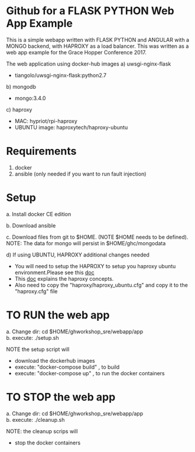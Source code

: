 # Github for a FLASK PYTHON Web App Example
This is a simple webapp written with FLASK PYTHON and ANGULAR with a MONGO backend, with HAPROXY as a load balancer.
This was written as a web app example for the Grace Hopper Conference 2017.

The web application using docker-hub images
a) uwsgi-nginx-flask
- tiangolo/uwsgi-nginx-flask:python2.7

b) mongodb
- mongo:3.4.0

c) haproxy
- MAC: hypriot/rpi-haproxy
- UBUNTU image: haproxytech/haproxy-ubuntu 
    
# Requirements
1. docker
2. ansible (only needed if you want to run fault injection)

# Setup </br>
a. Install docker CE edition

b. Download ansible

c. Download files from git to $HOME.  (NOTE $HOME needs to be defined).</br>
NOTE: The data for mongo will persist in $HOME/ghc/mongodata

d) If using UBUNTU, HAPROXY additional changes needed
- You will need to setup the HAPROXY to setup you haproxy ubuntu environment.Please see this [doc](https://linoxide.com/ubuntu-how-to/setup-haproxy-ubuntu-16-04/)
- This [doc]( https://www.digitalocean.com/community/tutorials/an-introduction-to-haproxy-and-load-balancing-concepts ) explains the haproxy concepts.
- Also need to copy the "haproxy/haproxy_ubuntu.cfg" and copy it to the "haproxy.cfg" file

# TO RUN the web app
a. Change dir: cd $HOME/ghworkshop_sre/webapp/app </br>
b. execute:    ./setup.sh </br>

NOTE the setup script will</br>
- download the dockerhub images
- execute: "docker-compose build" , to build
- execute: "docker-compose up" , to run the docker containers

# TO STOP the web app
a. Change dir: cd $HOME/ghworkshop_sre/webapp/app </br>
b. execute:    ./cleanup.sh </br>

NOTE: the cleanup scrips will </br>
- stop the docker containers
